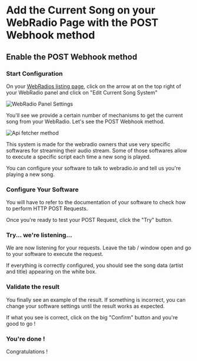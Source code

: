 # Add the Current Song on your WebRadio Page with the POST Webhook method

## Enable the POST Webhook method

### Start Configuration
On your [WebRadios listing page](/my/radio), click on the arrow at on the top right of your WebRadio panel and click on "Edit Current Song System"

![WebRadio Panel Settings](/guides/api-fetcher-001.png "WebRadio Panel Settings")

You'll see we provide a certain number of mechanisms to get the current song from your WebRadio. Let's see the POST Webhook method.

![Api fetcher method](/guides/api-fetcher-002.png "POST Webhook method")

This system is made for the webradio owners that use very specific softwares for streaming their audio stream. Some of those softwares allow to execute a specific script each time a new song is played.

You can configure your software to talk to webradio.io and tell us you're playing a new song.

### Configure Your Software
You will have to refer to the documentation of your software to check how to perform HTTP POST Requests.

Once you're ready to test your POST Request, click the "Try" button.

### Try... we're listening...

We are now listening for your requests. Leave the tab / window open and go to your software to execute the request.

If everything is correctly configured, you should see the song data (artist and title) appearing on the white box.

### Validate the result
You finally see an example of the result. If something is incorrect, you can change your software settings until the result works as expected.

If what you see is correct, click on the big "Confirm" button and you're good to go !

### You're done !

Congratulations !

